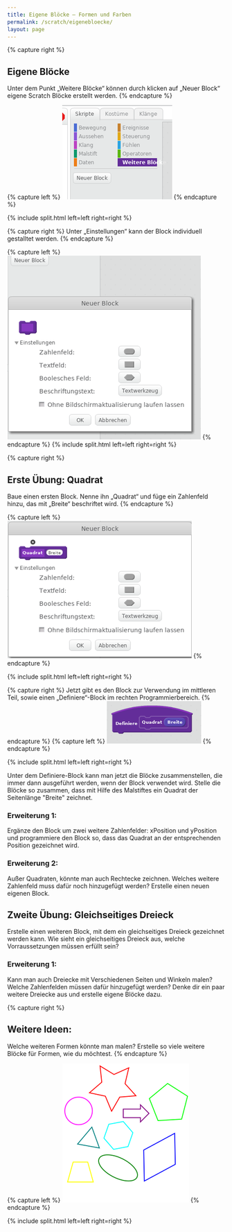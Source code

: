```yaml
---
title: Eigene Blöcke – Formen und Farben
permalink: /scratch/eigenebloecke/
layout: page
---
```



{% capture right %}
## Eigene Blöcke
Unter dem Punkt „Weitere Blöcke“ können durch klicken auf „Neuer Block“ eigene Scratch Blöcke erstellt werden. 
{% endcapture %}

{% capture left %}
![Übersicht](ubersicht.png)
{% endcapture %}

{% include split.html left=left right=right %}

{% capture right %}
Unter „Einstellungen“ kann der Block individuell gestalltet werden. 
{% endcapture %}

{% capture left %}
![Einstellungen](einstellungen.png)
{% endcapture %}
{% include split.html left=left right=right %}


{% capture right %}
## Erste Übung: Quadrat
Baue einen ersten Block. Nenne ihn „Quadrat“ und füge ein Zahlenfeld hinzu, das mit „Breite“ beschriftet wird. 
{% endcapture %}

{% capture left %}
![Beispiel](beispiel.png)
{% endcapture %}

{% include split.html left=left right=right %}


{% capture right %}
Jetzt gibt es den Block zur Verwendung im mittleren Teil, sowie einen „Definiere“-Block im rechten Programmierbereich. 
{% endcapture %}
{% capture left %}
![Definiere-Block](block.png)
{% endcapture %}

{% include split.html left=left right=right %}

Unter dem Definiere-Block kann man jetzt die Blöcke zusammenstellen, die immer dann ausgeführt werden, wenn der Block verwendet wird.
Stelle die Blöcke so zusammen, dass mit Hilfe des Malstiftes ein Quadrat der Seitenlänge "Breite" zeichnet. 

### Erweiterung 1: 
Ergänze den Block um zwei weitere Zahlenfelder: xPosition und yPosition und programmiere den Block so, dass das Quadrat an der entsprechenden Position gezeichnet wird.

### Erweiterung 2:
Außer Quadraten, könnte man auch Rechtecke zeichnen. Welches weitere Zahlenfeld muss dafür noch hinzugefügt werden? Erstelle einen neuen eigenen Block.

## Zweite Übung: Gleichseitiges Dreieck

Erstelle einen weiteren Block, mit dem ein gleichseitiges Dreieck gezeichnet werden kann. Wie sieht ein gleichseitiges Dreieck aus, welche Vorraussetzungen müssen erfüllt sein?

### Erweiterung 1:

Kann man auch Dreiecke mit Verschiedenen Seiten und Winkeln malen? Welche Zahlenfelden müssen dafür hinzugefügt werden?
Denke dir ein paar weitere Dreiecke aus und erstelle eigene Blöcke dazu.


{% capture right %}
## Weitere Ideen:
Welche weiteren Formen könnte man malen? Erstelle so viele weitere Blöcke für Formen, wie du möchtest. 
{% endcapture %}

{% capture left %}
![Formen](formen.png)
{% endcapture %}

{% include split.html left=left right=right %}
